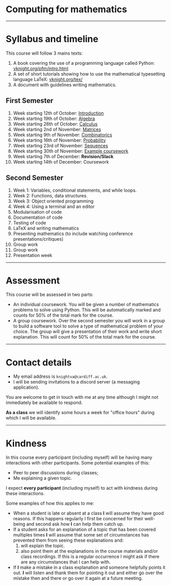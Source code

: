 # Computing for mathematics

---

# Syllabus and timeline

This course will follow 3 mains texts:

1. A book covering the use of a programming language called Python:
   [vknight.org/pfm/intro.html](https://vknight.org/pfm/intro.html)
2. A set of short tutorials showing how to use the mathematical typesetting
   language LaTeX: [vknight.org/tex/](https://vknight.org/tex/)
3. A document with guidelines writing mathematics.

## First Semester

1. Week starting 12th of October:
   [Introduction](https://vknight.org/pfm/01-using-notebooks/introduction/main.html)
2. Week starting 19th of October:
   [Algebra](https://vknight.org/pfm/02-algebra/introduction/main.html)
3. Week starting 26th of October:
   [Calculus](https://vknight.org/pfm/03-calculus/introduction/main.html)
4. Week starting 2nd of November:
   [Matrices](https://vknight.org/pfm/04-matrices/introduction/main.html)
5. Week starting 9th of November:
   [Combinatorics](https://vknight.org/pfm/05-combinations-permutations/introduction/main.html)
6. Week starting 16th of November:
   [Probability](https://vknight.org/pfm/06-probability/introduction/main.html)
7. Week starting 23rd of November:
   [Sequences](https://vknight.org/pfm/07-sequences/introduction/main.html)
8. Week starting 30th of November: [Example
   coursework](./assets/nbs/assessment/mock/main.ipynb)
9. Week starting 7th of December: **Revision/Slack**
10. Week starting 14th of December: Coursework

## Second Semester

1. Week 1: Variables, conditional statements, and while loops.
2. Week 2: Functions, data structures.
3. Week 3: Object oriented programming
4. Week 4: Using a terminal and an editor
5. Modularisation of code
6. Documentation of code
7. Testing of code
8. LaTeX and writing mathematics
9. Presenting mathematics (to include watching conference
   presentations/critiques)
10. Group work
11. Group work
12. Presentation week

---

# Assessment

This course will be assessed in two parts:

- An individual coursework. You will be given a number of mathematics problems
  to solve using Python. This will be automatically marked and counts for 50% of
  the total mark for the course.
- A group coursework. Over the second semester you will work in a group to build
  a software tool to solve a type of mathematical problem of your choice. The
  group will give a presentation of their work and write short explanation.
  This will count for 50% of the total mark for the course.

---

# Contact details

- My email address is `knightva@cardiff.ac.uk`.
- I will be sending invitations to a discord server (a messaging application).

You are welcome to get in touch with me at any time although I might not
immediately be available to respond.

**As a class** we will identify some hours a week for "office hours" during
which I will be available.

---

# Kindness

In this course every participant (including myself) will be having many
interactions with other participants. Some potential examples of this:

- Peer to peer discussions during classes;
- Me explaining a given topic.

I expect **every participant** (including myself) to act with kindness during
these interactions.

Some examples of how this applies to me:

- When a student is late or absent at a class **I** will assume they have good
  reasons. If this happens regularly I first be concerned for
  their well-being and second ask how **I** can help them catch up.
- If a student asks for an explanation of a topic that has been covered
  multiples times **I** will assume that some set of circumstances has prevented
  them from seeing these explanations and:
  1. will explain the topic.
  2. also point them at the explanations in the course materials and/or class
     recordings.
  If this is a regular occurrence I might ask if there are any circumstances
  that I can help with.
- If **I** make a mistake in a class explanation and someone helpfully points it
  out. **I** will listen and thank them for pointing it out and either go over
  the mistake then and there or go over it again at a future meeting.
